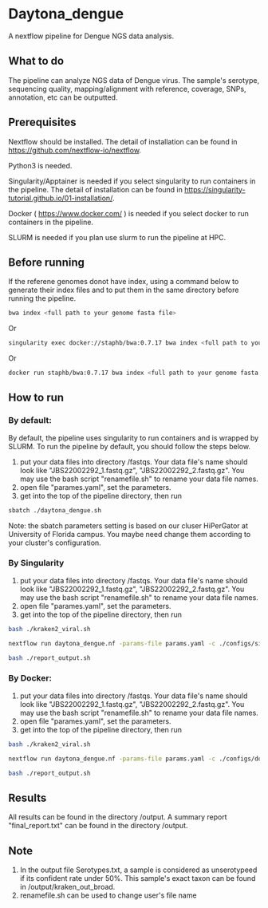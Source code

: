 # Daytona_dengue
A nextflow pipeline for Dengue NGS data analysis. 

## What to do
The pipeline can analyze NGS data of Dengue virus. The sample's serotype, sequencing quality, mapping/alignment with reference, coverage, SNPs, annotation, etc can be outputted.  

## Prerequisites
Nextflow should be installed. The detail of installation can be found in https://github.com/nextflow-io/nextflow.

Python3 is needed.

Singularity/Apptainer is needed if you select singularity to run containers in the pipeline. The detail of installation can be found in https://singularity-tutorial.github.io/01-installation/.

Docker ( https://www.docker.com/ ) is needed if you select docker to run containers in the pipeline.

SLURM is needed if you plan use slurm to run the pipeline at HPC. 

## Before running
If the referene genomes donot have index, using a command below to generate their index files and to put them in the same directory before running the pipeline.
```bash
bwa index <full path to your genome fasta file> 
```
Or
```bash
singularity exec docker://staphb/bwa:0.7.17 bwa index <full path to your genome fasta file> 
```
Or
```bash
docker run staphb/bwa:0.7.17 bwa index <full path to your genome fasta file> 
```         
## How to run
### By default: 
By default, the pipeline uses singularity to run containers and is wrapped by SLURM. To run the pipeline by default, you should follow the steps below.
1. put your data files into directory /fastqs. Your data file's name should look like "JBS22002292_1.fastq.gz", "JBS22002292_2.fastq.gz". You may use the bash script "renamefile.sh" to rename your data file names.
2. open file "parames.yaml", set the parameters. 
3. get into the top of the pipeline directory, then run 
```bash
sbatch ./daytona_dengue.sh
```
Note: the sbatch parameters setting is based on our cluser HiPerGator at University of Florida campus. You maybe need change them according to your cluster's configuration.
### By Singularity
1. put your data files into directory /fastqs. Your data file's name should look like "JBS22002292_1.fastq.gz", "JBS22002292_2.fastq.gz". You may use the bash script "renamefile.sh" to rename your data file names.
2. open file "parames.yaml", set the parameters. 
3. get into the top of the pipeline directory, then run 
```bash
bash ./kraken2_viral.sh
``` 
```bash
nextflow run daytona_dengue.nf -params-file params.yaml -c ./configs/singularity.config
``` 
```bash
bash ./report_output.sh
```
### By Docker: 
1. put your data files into directory /fastqs. Your data file's name should look like "JBS22002292_1.fastq.gz", "JBS22002292_2.fastq.gz". You may use the bash script "renamefile.sh" to rename your data file names.
2. open file "parames.yaml", set the parameters. 
3. get into the top of the pipeline directory, then run 
```bash
bash ./kraken2_viral.sh
```
```bash
nextflow run daytona_dengue.nf -params-file params.yaml -c ./configs/docker.config
```
```bash
bash ./report_output.sh
```
## Results
All results can be found in the directory /output. A summary report "final_report.txt" can be found in the directory /output.

## Note
1. In the output file Serotypes.txt, a sample is considered as unserotypeed if its confident rate under 50%. This sample's exact taxon can be found in /output/kraken_out_broad.
2. renamefile.sh can be used to change user's file name
